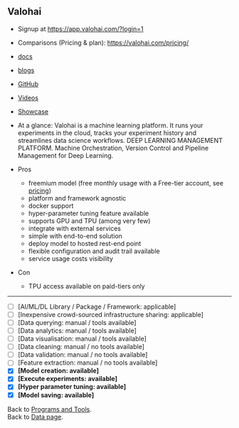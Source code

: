 ## Valohai

- Signup at https://app.valohai.com/?login=1
- Comparisons (Pricing & plan): https://valohai.com/pricing/ 
- [docs](https://docs.valohai.com/) 
- [blogs](https://blogs.valohai.com) 
- [GitHub](https://github.com/valohai) 
- [Videos](https://www.youtube.com/channel/UCiR8Fpv6jRNphaZ99PnIuFg)
- [Showcase](https://valohai.com/showcase/)
- At a glance: Valohai is a machine learning platform. It runs your experiments in the cloud, tracks your experiment history and streamlines data science workflows. DEEP LEARNING MANAGEMENT PLATFORM. Machine Orchestration, Version Control and Pipeline Management for Deep Learning.

- Pros
  - freemium model (free monthly usage with a Free-tier account, see [pricing](https://valohai.com/pricing/)) 
  - platform and framework agnostic
  - docker support
  - hyper-parameter tuning feature available
  - supports GPU and TPU (among very few)
  - integrate with external services
  - simple with end-to-end solution
  - deploy model to hosted rest-end point
  - flexible configuration and audit trail available
  - service usage costs visibility
- Con
  - TPU access available on paid-tiers only

---

- [ ] [AI/ML/DL Library / Package / Framework: applicable]
- [ ] [Inexpensive crowd-sourced infrastructure sharing: applicable]
- [ ] [Data querying: manual / tools available] 
- [ ] [Data analytics: manual / tools available] 
- [ ] [Data visualisation: manual / tools available] 
- [ ] [Data cleaning: manual / no tools available]  
- [ ] [Data validation: manual / no tools available] 
- [ ] [Feature extraction: manual / no tools available] 
- [x] **[Model creation: available]** 
- [x] **[Execute experiments: available]**
- [x] **[Hyper parameter tuning: available]** 
- [x] **[Model saving: available]**

Back to [Programs and Tools](./programs-and-tools.md#programs-and-tools). <br/>
Back to [Data page](./README.md#data).